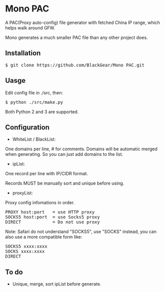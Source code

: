 # Mono PAC

A PAC(Proxy auto-config) file generator with fetched China IP range, which helps walk around GFW.

Mono generates a much smaller PAC file than any other project does.

## Installation
<pre>
$ git clone https://github.com/BlackGear/Mono_PAC.git
</pre>

## Uasge
Edit config file in ./src, then:
<pre>
$ python ./src/make.py
</pre>
Both Python 2 and 3 are supported.

## Configuration
- WhiteList / BlackList:

One domains per line, # for comments. Domains will be automatic merged when generating. So you can just add domains to the list.

- ipList:

One record per line with IP/CIDR format.

Records MUST be manually sort and unique before using.

- proxyList:

Proxy config infomations in order.
<pre>
PROXY host:port   = use HTTP proxy
SOCKS5 host:port  = use Socks5 proxy
DIRECT            = Do not use proxy
</pre>

Note: Safari do not understand "SOCKS5", use "SOCKS" instead, you can also use a more compatible form like:
<pre>
SOCKS5 xxxx:xxxx
SOCKS xxxx:xxxx
DIRECT
</pre>

## To do
- Unique, merge, sort ipList before generate.
